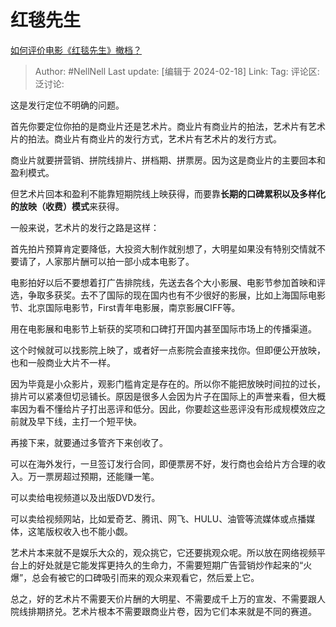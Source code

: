 # 红毯先生
[如何评价电影《红毯先生》撤档？](https://www.zhihu.com/question/644563579/answer/3399442254)

> Author: #NellNell
> Last update: [编辑于 2024-02-18]
> Link:
> Tag: 
> 评论区:
> 泛讨论:

这是发行定位不明确的问题。

首先你要定位你拍的是商业片还是艺术片。商业片有商业片的拍法，艺术片有艺术片的拍法。商业片有商业片的发行方式，艺术片有艺术片的发行方式。

商业片就要拼营销、拼院线排片、拼档期、拼票房。因为这是商业片的主要回本和盈利模式。

但艺术片回本和盈利不能靠短期院线上映获得，而要靠**长期的口碑累积以及多样化的放映（收费）模式**来获得。

一般来说，艺术片的发行之路是这样：

首先拍片预算肯定要降低，大投资大制作就别想了，大明星如果没有特别交情就不要请了，人家那片酬可以拍一部小成本电影了。

电影拍好以后不要想着打广告排院线，先送去各个大小影展、电影节参加首映和评选，争取多获奖。去不了国际的现在国内也有不少很好的影展，比如上海国际电影节、北京国际电影节，First青年电影展，南京影展CIFF等。

用在电影展和电影节上斩获的奖项和口碑打开国内甚至国际市场上的传播渠道。

这个时候就可以找影院上映了，或者好一点影院会直接来找你。但即便公开放映，也和一般商业大片不一样。

因为毕竟是小众影片，观影门槛肯定是存在的。所以你不能把放映时间拉的过长，排片可以紧凑但切忌铺长。原因是很多人会因为片子在国际上的声誉来看，但大概率因为看不懂给片子打出恶评和低分。因此，你要趁这些恶评没有形成规模效应之前就及早下线，主打一个短平快。

再接下来，就要通过多管齐下来创收了。

可以在海外发行，一旦签订发行合同，即便票房不好，发行商也会给片方合理的收入。万一票房超过预期，还能赚一笔。

可以卖给电视频道以及出版DVD发行。

可以卖给视频网站，比如爱奇艺、腾讯、网飞、HULU、油管等流媒体或点播媒体，这笔版权收入也不能小觑。

艺术片本来就不是娱乐大众的，观众挑它，它还要挑观众呢。所以放在网络视频平台上的好处就是它能发挥更持久的生命力，不需要短期广告营销炒作起来的“火爆”，总会有被它的口碑吸引而来的观众来观看它，然后爱上它。

总之，好的艺术片不需要天价片酬的大明星、不需要成千上万的宣发、不需要跟人院线排期挤兑。艺术片根本不需要跟商业片卷，因为它们本来就是不同的赛道。